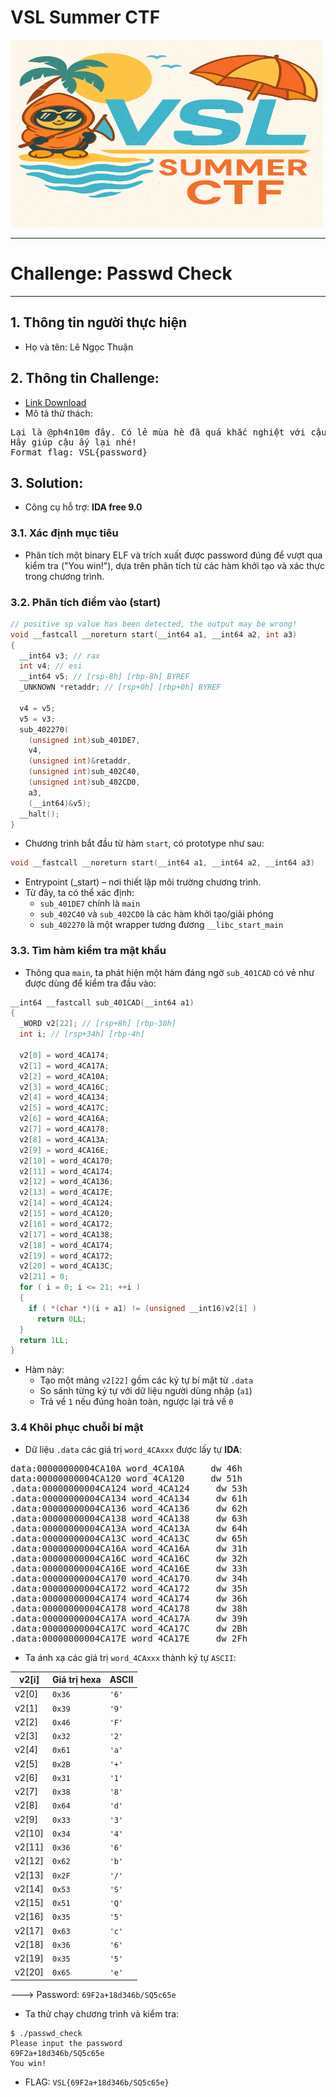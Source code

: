 # VSL Summer CTF

<img src="https://github.com/Thuanle2401/VSL-CTF/blob/main/UploadFile1/images/VSL-summer.png?raw=true" width="500" height="300">

---
# Challenge: Passwd Check
---
## 1. Thông tin người thực hiện
- Họ và tên: Lê Ngọc Thuận

## 2. Thông tin Challenge:
- [Link Download](https://vsl.ce.vku.udn.vn/files/7caf9e7f2210db16396a1490eb6bb78b/passwd_check.zip?token=eyJ1c2VyX2lkIjoyMDgsInRlYW1faWQiOm51bGwsImZpbGVfaWQiOjQ1fQ.aFXocg.t8CyLTQHblf8ub4Lqws0v8IzjuY)
- Mô tả thử thách: 
<pre>
Lại là @ph4n10m đây. Có lẻ mùa hè đã quá khắc nghiệt với cậu ấy. Một mật khẩu mới, phức tạp hơn nữa. Tuy nhiên, sự đãng trí lại hành hạ @ph4n10m.
Hãy giúp cậu ấy lại nhé!
Format flag: VSL{password}
</pre>

## 3. Solution:
- Công cụ hỗ trợ: **IDA free 9.0**

### 3.1. Xác định mục tiêu
- Phân tích một binary ELF và trích xuất được password đúng để vượt qua kiểm tra ("You win!"), dựa trên phân tích từ các hàm khởi tạo và xác thực trong chương trình.

### 3.2. Phân tích điểm vào (start)
```c
// positive sp value has been detected, the output may be wrong!
void __fastcall __noreturn start(__int64 a1, __int64 a2, int a3)
{
  __int64 v3; // rax
  int v4; // esi
  __int64 v5; // [rsp-8h] [rbp-8h] BYREF
  _UNKNOWN *retaddr; // [rsp+0h] [rbp+0h] BYREF

  v4 = v5;
  v5 = v3;
  sub_402270(
    (unsigned int)sub_401DE7,
    v4,
    (unsigned int)&retaddr,
    (unsigned int)sub_402C40,
    (unsigned int)sub_402CD0,
    a3,
    (__int64)&v5);
  __halt();
}
```
- Chương trình bắt đầu từ hàm `start`, có prototype như sau:

```c
void __fastcall __noreturn start(__int64 a1, __int64 a2, __int64 a3)
```
- Entrypoint (_start) – nơi thiết lập môi trường chương trình.
- Từ đây, ta có thể xác định:
	+ `sub_401DE7` chính là `main`
	+ `sub_402C40` và `sub_402CD0` là các hàm khởi tạo/giải phóng
	+ `sub_402270` là một wrapper tương đương `__libc_start_main`

### 3.3. Tìm hàm kiểm tra mật khẩu
- Thông qua `main`, ta phát hiện một hàm đáng ngờ `sub_401CAD` có vẻ như được dùng để kiểm tra đầu vào:
```c
__int64 __fastcall sub_401CAD(__int64 a1)
{
  _WORD v2[22]; // [rsp+8h] [rbp-30h]
  int i; // [rsp+34h] [rbp-4h]

  v2[0] = word_4CA174;
  v2[1] = word_4CA17A;
  v2[2] = word_4CA10A;
  v2[3] = word_4CA16C;
  v2[4] = word_4CA134;
  v2[5] = word_4CA17C;
  v2[6] = word_4CA16A;
  v2[7] = word_4CA178;
  v2[8] = word_4CA13A;
  v2[9] = word_4CA16E;
  v2[10] = word_4CA170;
  v2[11] = word_4CA174;
  v2[12] = word_4CA136;
  v2[13] = word_4CA17E;
  v2[14] = word_4CA124;
  v2[15] = word_4CA120;
  v2[16] = word_4CA172;
  v2[17] = word_4CA138;
  v2[18] = word_4CA174;
  v2[19] = word_4CA172;
  v2[20] = word_4CA13C;
  v2[21] = 0;
  for ( i = 0; i <= 21; ++i )
  {
    if ( *(char *)(i + a1) != (unsigned __int16)v2[i] )
      return 0LL;
  }
  return 1LL;
}
```
- Hàm này:
	+ Tạo một mảng `v2[22]` gồm các ký tự bí mật từ `.data`
	+ So sánh từng ký tự với dữ liệu người dùng nhập (`a1`)
	+ Trả về `1` nếu đúng hoàn toàn, ngược lại trả về `0`

### 3.4 Khôi phục chuỗi bí mật
- Dữ liệu `.data` các giá trị `word_4CAxxx` được lấy tự **IDA**:
<pre>
data:00000000004CA10A word_4CA10A     dw 46h 
data:00000000004CA120 word_4CA120     dw 51h  
.data:00000000004CA124 word_4CA124     dw 53h     
.data:00000000004CA134 word_4CA134     dw 61h                  ; DATA XREF: sub_401CAD+34↑r
.data:00000000004CA136 word_4CA136     dw 62h                  ; DATA XREF: sub_401CAD+8C↑r
.data:00000000004CA138 word_4CA138     dw 63h                  ; DATA XREF: sub_401CAD+C3↑r
.data:00000000004CA13A word_4CA13A     dw 64h                  ; DATA XREF: sub_401CAD+60↑r
.data:00000000004CA13C word_4CA13C     dw 65h                  ; DATA XREF: sub_401CAD+E4↑r
.data:00000000004CA16A word_4CA16A     dw 31h                  ; DATA XREF: sub_401CAD+4A↑r
.data:00000000004CA16C word_4CA16C     dw 32h                  ; DATA XREF: sub_401CAD+29↑r
.data:00000000004CA16E word_4CA16E     dw 33h                  ; DATA XREF: sub_401CAD+6B↑r
.data:00000000004CA170 word_4CA170     dw 34h                  ; DATA XREF: sub_401CAD+76↑r
.data:00000000004CA172 word_4CA172     dw 35h                  ; DATA XREF: sub_401CAD+B8↑r
.data:00000000004CA174 word_4CA174     dw 36h                  ; DATA XREF: sub_401CAD+8↑r
.data:00000000004CA178 word_4CA178     dw 38h                  ; DATA XREF: sub_401CAD+55↑r
.data:00000000004CA17A word_4CA17A     dw 39h                  ; DATA XREF: sub_401CAD+13↑r
.data:00000000004CA17C word_4CA17C     dw 2Bh                  ; DATA XREF: sub_401CAD+3F↑r
.data:00000000004CA17E word_4CA17E     dw 2Fh  
</pre>

- Ta ánh xạ các giá trị `word_4CAxxx` thành ký tự `ASCII`:

| v2\[i]  | Giá trị hexa | ASCII |
| ------- | ------------ | ----- |
| v2\[0]  | `0x36`       | `'6'` |
| v2\[1]  | `0x39`       | `'9'` |
| v2\[2]  | `0x46`       | `'F'` |
| v2\[3]  | `0x32`       | `'2'` |
| v2\[4]  | `0x61`       | `'a'` |
| v2\[5]  | `0x2B`       | `'+'` |
| v2\[6]  | `0x31`       | `'1'` |
| v2\[7]  | `0x38`       | `'8'` |
| v2\[8]  | `0x64`       | `'d'` |
| v2\[9]  | `0x33`       | `'3'` |
| v2\[10] | `0x34`       | `'4'` |
| v2\[11] | `0x36`       | `'6'` |
| v2\[12] | `0x62`       | `'b'` |
| v2\[13] | `0x2F`       | `'/'` |
| v2\[14] | `0x53`       | `'S'` |
| v2\[15] | `0x51`       | `'Q'` |
| v2\[16] | `0x35`       | `'5'` |
| v2\[17] | `0x63`       | `'c'` |
| v2\[18] | `0x36`       | `'6'` |
| v2\[19] | `0x35`       | `'5'` |
| v2\[20] | `0x65`       | `'e'` |

---> Password: `69F2a+18d346b/SQ5c65e`

- Ta thử chạy chương trình và kiểm tra:
```shell
$ ./passwd_check
Please input the password
69F2a+18d346b/SQ5c65e
You win!
```

- FLAG: `VSL{69F2a+18d346b/SQ5c65e}`





